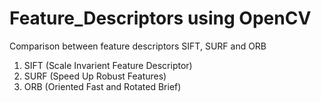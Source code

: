 # Feature_Descriptors using OpenCV
Comparison between feature descriptors SIFT, SURF and ORB

1. SIFT (Scale Invarient Feature Descriptor)  
2. SURF (Speed Up Robust Features)  
3. ORB  (Oriented Fast and Rotated Brief)  

